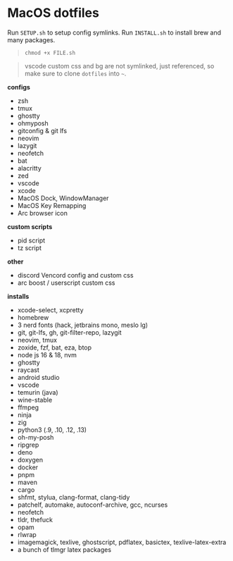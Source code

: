 # MacOS dotfiles

Run `SETUP.sh` to setup config symlinks.
Run `INSTALL.sh` to install brew and many packages.

> `chmod +x FILE.sh`

> vscode custom css and bg are not symlinked, just referenced, so make sure to clone `dotfiles` into `~`.

**configs**
- zsh
- tmux
- ghostty
- ohmyposh
- gitconfig & git lfs
- neovim
- lazygit
- neofetch
- bat
- alacritty
- zed
- vscode
- xcode
- MacOS Dock, WindowManager
- MacOS Key Remapping
- Arc browser icon

**custom scripts**
- pid script
- tz script

**other**
- discord Vencord config and custom css
- arc boost / userscript custom css

**installs**
- xcode-select, xcpretty
- homebrew
- 3 nerd fonts (hack, jetbrains mono, meslo lg)
- git, git-lfs, gh, git-filter-repo, lazygit
- neovim, tmux
- zoxide, fzf, bat, eza, btop
- node js 16 & 18, nvm
- ghostty
- raycast
- android studio
- vscode
- temurin (java)
- wine-stable
- ffmpeg
- ninja
- zig
- python3 (.9, .10, .12, .13)
- oh-my-posh
- ripgrep
- deno
- doxygen
- docker
- pnpm
- maven
- cargo
- shfmt, stylua, clang-format, clang-tidy
- patchelf, automake, autoconf-archive, gcc, ncurses
- neofetch
- tldr, thefuck
- opam
- rlwrap
- imagemagick, texlive, ghostscript, pdflatex, basictex, texlive-latex-extra
- a bunch of tlmgr latex packages
